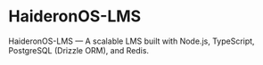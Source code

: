 # HaideronOS-LMS
HaideronOS-LMS — A scalable LMS built with Node.js, TypeScript, PostgreSQL (Drizzle ORM), and Redis.
